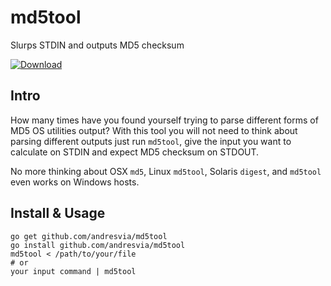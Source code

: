 # md5tool
Slurps STDIN and outputs MD5 checksum

[ ![Download](https://api.bintray.com/packages/andresvia/tools/md5tool/images/download.svg) ](https://bintray.com/andresvia/tools/md5tool/snapshot/view#files)

## Intro

How many times have you found yourself trying to parse different forms of
MD5 OS utilities output? With this tool you will not need to think about parsing
different outputs just run `md5tool`, give the input you want to calculate
on STDIN and expect MD5 checksum on STDOUT.

No more thinking about OSX `md5`, Linux `md5tool`, Solaris `digest`, and `md5tool` even
works on Windows hosts.

## Install & Usage

	go get github.com/andresvia/md5tool
	go install github.com/andresvia/md5tool
	md5tool < /path/to/your/file
	# or
	your input command | md5tool
